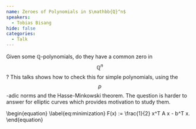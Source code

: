 ```yaml
---
name: Zeroes of Polynomials in $\mathbb{Q}^n$
speakers:
  - Tobias Bisang
hide: false
categories:
  - Talk
---
```


<!-- <script>
MathJax = {
  tex: {
    inlineMath: [['$', '$'], ['\\(', '\\)']]
  }
};
</script>
<script id="MathJax-script" async
  src="https://cdn.jsdelivr.net/npm/mathjax@3/es5/tex-chtml.js">
</script> -->

Given some $\mathbb{Q}$-polynomials, do they have a common zero in $$\mathbb{Q}^n$$? This talks shows how to check this for simple polynomials, using the $$p$$-adic norms and the Hasse-Minkowski theorem. The question is harder to answer for elliptic curves which provides motivation to study them.

\begin{equation}
    \label{eq:minimization}
    F(x) := \frac{1}{2} x^T A x - b^T x.
\end{equation}
